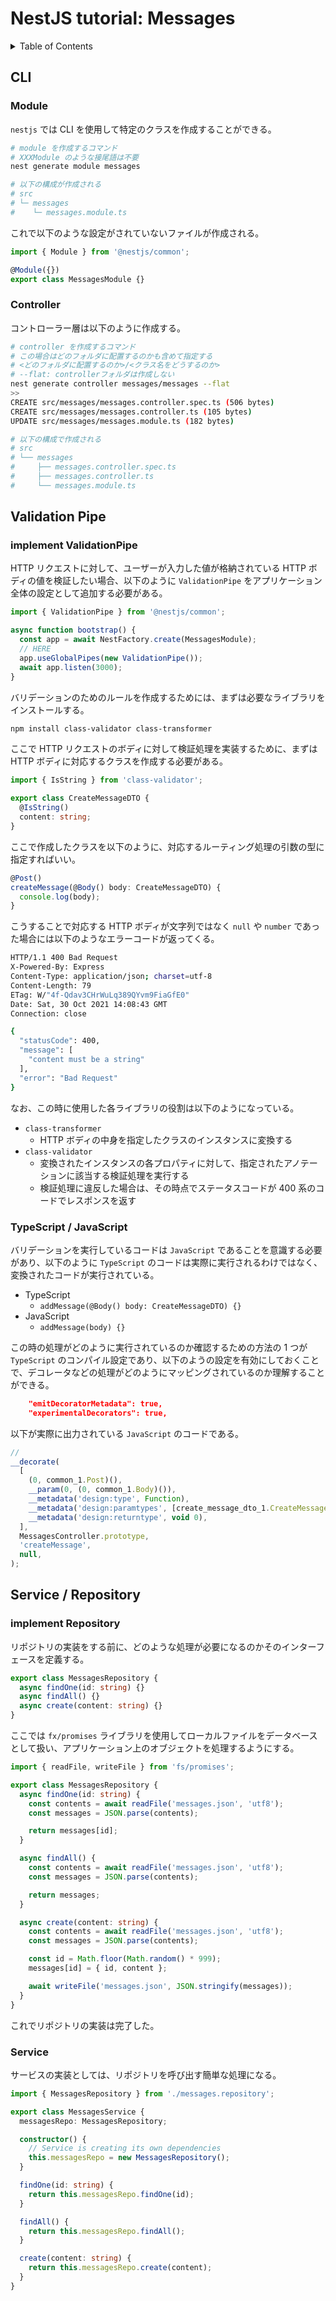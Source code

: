 # NestJS tutorial: Messages

<!-- START doctoc generated TOC please keep comment here to allow auto update -->
<!-- DON'T EDIT THIS SECTION, INSTEAD RE-RUN doctoc TO UPDATE -->
<details>
<summary>Table of Contents</summary>

- [NestJS tutorial: Messages](#nestjs-tutorial-messages)
  - [CLI](#cli)
    - [Module](#module)
    - [Controller](#controller)
  - [Validation Pipe](#validation-pipe)
    - [implement ValidationPipe](#implement-validationpipe)
    - [TypeScript / JavaScript](#typescript--javascript)
  - [Service / Repository](#service--repository)
    - [implement Repository](#implement-repository)
    - [Service](#service)

</details>
<!-- END doctoc generated TOC please keep comment here to allow auto update -->

## CLI

### Module

`nestjs` では CLI を使用して特定のクラスを作成することができる。

```bash
# module を作成するコマンド
# XXXModule のような接尾語は不要
nest generate module messages

# 以下の構成が作成される
# src
# └─ messages
#    └─ messages.module.ts
```

これで以下のような設定がされていないファイルが作成される。

```ts
import { Module } from '@nestjs/common';

@Module({})
export class MessagesModule {}
```

### Controller

コントローラー層は以下のように作成する。

```bash
# controller を作成するコマンド
# この場合はどのフォルダに配置するのかも含めて指定する
# <どのフォルダに配置するのか>/<クラス名をどうするのか>
# --flat: controllerフォルダは作成しない
nest generate controller messages/messages --flat
>>
CREATE src/messages/messages.controller.spec.ts (506 bytes)
CREATE src/messages/messages.controller.ts (105 bytes)
UPDATE src/messages/messages.module.ts (182 bytes)

# 以下の構成で作成される
# src
# └── messages
#     ├── messages.controller.spec.ts
#     ├── messages.controller.ts
#     └── messages.module.ts
```

## Validation Pipe

### implement ValidationPipe

HTTP リクエストに対して、ユーザーが入力した値が格納されている HTTP ボディの値を検証したい場合、以下のように `ValidationPipe` をアプリケーション全体の設定として追加する必要がある。

```ts
import { ValidationPipe } from '@nestjs/common';

async function bootstrap() {
  const app = await NestFactory.create(MessagesModule);
  // HERE
  app.useGlobalPipes(new ValidationPipe());
  await app.listen(3000);
}
```

バリデーションのためのルールを作成するためには、まずは必要なライブラリをインストールする。

```bash
npm install class-validator class-transformer
```

ここで HTTP リクエストのボディに対して検証処理を実装するために、まずは HTTP ボディに対応するクラスを作成する必要がある。

```ts
import { IsString } from 'class-validator';

export class CreateMessageDTO {
  @IsString()
  content: string;
}
```

ここで作成したクラスを以下のように、対応するルーティング処理の引数の型に指定すればいい。

```ts
@Post()
createMessage(@Body() body: CreateMessageDTO) {
  console.log(body);
}
```

こうすることで対応する HTTP ボディが文字列ではなく `null` や `number` であった場合には以下のようなエラーコードが返ってくる。

```bash
HTTP/1.1 400 Bad Request
X-Powered-By: Express
Content-Type: application/json; charset=utf-8
Content-Length: 79
ETag: W/"4f-Qdav3CHrWuLq389QYvm9FiaGfE0"
Date: Sat, 30 Oct 2021 14:08:43 GMT
Connection: close

{
  "statusCode": 400,
  "message": [
    "content must be a string"
  ],
  "error": "Bad Request"
}
```

なお、この時に使用した各ライブラリの役割は以下のようになっている。

- `class-transformer`
  - HTTP ボディの中身を指定したクラスのインスタンスに変換する
- `class-validator`
  - 変換されたインスタンスの各プロパティに対して、指定されたアノテーションに該当する検証処理を実行する
  - 検証処理に違反した場合は、その時点でステータスコードが 400 系のコードでレスポンスを返す

### TypeScript / JavaScript

バリデーションを実行しているコードは `JavaScript` であることを意識する必要があり、以下のように `TypeScript` のコードは実際に実行されるわけではなく、変換されたコードが実行されている。

- TypeScript
  - `addMessage(@Body() body: CreateMessageDTO) {}`
- JavaScript
  - `addMessage(body) {}`

この時の処理がどのように実行されているのか確認するための方法の 1 つが `TypeScript` のコンパイル設定であり、以下のようの設定を有効にしておくことで、デコレータなどの処理がどのようにマッピングされているのか理解することができる。

```json
    "emitDecoratorMetadata": true,
    "experimentalDecorators": true,
```

以下が実際に出力されている `JavaScript` のコードである。

```js
//
__decorate(
  [
    (0, common_1.Post)(),
    __param(0, (0, common_1.Body)()),
    __metadata('design:type', Function),
    __metadata('design:paramtypes', [create_message_dto_1.CreateMessageDTO]),
    __metadata('design:returntype', void 0),
  ],
  MessagesController.prototype,
  'createMessage',
  null,
);
```

## Service / Repository

### implement Repository

リポジトリの実装をする前に、どのような処理が必要になるのかそのインターフェースを定義する。

```ts
export class MessagesRepository {
  async findOne(id: string) {}
  async findAll() {}
  async create(content: string) {}
}
```

ここでは `fx/promises` ライブラリを使用してローカルファイルをデータベースとして扱い、アプリケーション上のオブジェクトを処理するようにする。

```ts
import { readFile, writeFile } from 'fs/promises';

export class MessagesRepository {
  async findOne(id: string) {
    const contents = await readFile('messages.json', 'utf8');
    const messages = JSON.parse(contents);

    return messages[id];
  }

  async findAll() {
    const contents = await readFile('messages.json', 'utf8');
    const messages = JSON.parse(contents);

    return messages;
  }

  async create(content: string) {
    const contents = await readFile('messages.json', 'utf8');
    const messages = JSON.parse(contents);

    const id = Math.floor(Math.random() * 999);
    messages[id] = { id, content };

    await writeFile('messages.json', JSON.stringify(messages));
  }
}
```

これでリポジトリの実装は完了した。

### Service

サービスの実装としては、リポジトリを呼び出す簡単な処理になる。

```ts
import { MessagesRepository } from './messages.repository';

export class MessagesService {
  messagesRepo: MessagesRepository;

  constructor() {
    // Service is creating its own dependencies
    this.messagesRepo = new MessagesRepository();
  }

  findOne(id: string) {
    return this.messagesRepo.findOne(id);
  }

  findAll() {
    return this.messagesRepo.findAll();
  }

  create(content: string) {
    return this.messagesRepo.create(content);
  }
}
```
